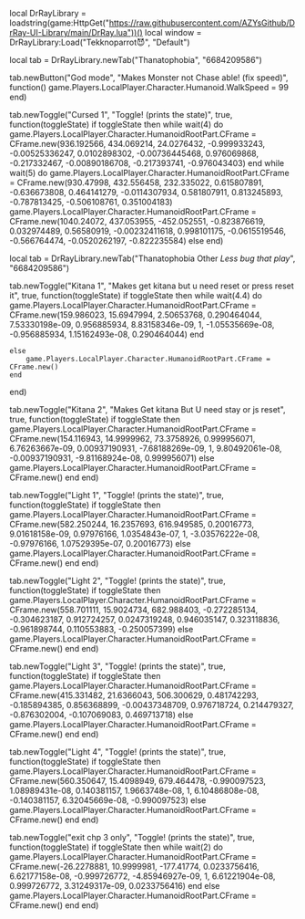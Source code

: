 local DrRayLibrary = loadstring(game:HttpGet("https://raw.githubusercontent.com/AZYsGithub/DrRay-UI-Library/main/DrRay.lua"))() 
local window = DrRayLibrary:Load("Tekknoparrot😈", "Default") 

local tab = DrRayLibrary.newTab("Thanatophobia", "6684209586")

tab.newButton("God mode", "Makes Monster not Chase able! (fix speed)", function()
    game.Players.LocalPlayer.Character.Humanoid.WalkSpeed = 99
end)

tab.newToggle("Cursed 1", "Toggle! (prints the state)", true, function(toggleState)
    if toggleState then
    while wait(4) do
        game.Players.LocalPlayer.Character.HumanoidRootPart.CFrame = CFrame.new(936.192566, 434.069214, 24.0276432, -0.999933243, -0.00525336247, 0.0102898302, -0.00736445468, 0.976069868, -0.217332467, -0.00890186708, -0.217393741, -0.976043403)
        end
    while wait(5) do
        game.Players.LocalPlayer.Character.HumanoidRootPart.CFrame = CFrame.new(930.47998, 432.556458, 232.335022, 0.615807891, -0.636673808, 0.464141279, -0.0114307934, 0.581807911, 0.813245893, -0.787813425, -0.506108761, 0.351004183)
        game.Players.LocalPlayer.Character.HumanoidRootPart.CFrame = CFrame.new(1040.24072, 437.053955, -452.052551, -0.823876619, 0.032974489, 0.56580919, -0.00232411618, 0.998101175, -0.0615519546, -0.566764474, -0.0520262197, -0.822235584)
    else
    end)
    

local tab = DrRayLibrary.newTab("Thanatophobia Other  *Less bug that play*", "6684209586")

tab.newToggle("Kitana 1", "Makes get kitana but u need reset or press reset it", true, function(toggleState)
    if toggleState then
    while wait(4.4) do
        game.Players.LocalPlayer.Character.HumanoidRootPart.CFrame = CFrame.new(159.986023, 15.6947994, 2.50653768, 0.290464044, 7.53330198e-09, 0.956885934, 8.83158346e-09, 1, -1.05535669e-08, -0.956885934, 1.15162493e-08, 0.290464044)
        end
        
    else
        game.Players.LocalPlayer.Character.HumanoidRootPart.CFrame = CFrame.new()
    end
end)

tab.newToggle("Kitana 2", "Makes Get kitana But U need stay or js reset", true, function(toggleState)
    if toggleState then
        game.Players.LocalPlayer.Character.HumanoidRootPart.CFrame = CFrame.new(154.116943, 14.9999962, 73.3758926, 0.999956071, 6.76263667e-09, 0.00937190931, -7.68188269e-09, 1, 9.80492061e-08, -0.00937190931, -9.81168924e-08, 0.999956071)
    else
        game.Players.LocalPlayer.Character.HumanoidRootPart.CFrame = CFrame.new()
    end
end)

tab.newToggle("Light 1", "Toggle! (prints the state)", true, function(toggleState)
    if toggleState then
        game.Players.LocalPlayer.Character.HumanoidRootPart.CFrame = CFrame.new(582.250244, 16.2357693, 616.949585, 0.20016773, 9.01618158e-09, 0.97976166, 1.0354843e-07, 1, -3.03576222e-08, -0.97976166, 1.07529395e-07, 0.20016773)
    else
        game.Players.LocalPlayer.Character.HumanoidRootPart.CFrame = CFrame.new()
    end
end)

tab.newToggle("Light 2", "Toggle! (prints the state)", true, function(toggleState)
    if toggleState then
        game.Players.LocalPlayer.Character.HumanoidRootPart.CFrame = CFrame.new(558.701111, 15.9024734, 682.988403, -0.272285134, -0.304623187, 0.912724257, 0.0247319248, 0.946035147, 0.323118836, -0.961898744, 0.110553883, -0.250057399)
    else
        game.Players.LocalPlayer.Character.HumanoidRootPart.CFrame = CFrame.new()
    end
end)

tab.newToggle("Light 3", "Toggle! (prints the state)", true, function(toggleState)
    if toggleState then
        game.Players.LocalPlayer.Character.HumanoidRootPart.CFrame = CFrame.new(415.331482, 21.6366043, 506.300629, 0.481742293, -0.185894385, 0.856368899, -0.00437348709, 0.976718724, 0.214479327, -0.876302004, -0.107069083, 0.469713718)
    else
        game.Players.LocalPlayer.Character.HumanoidRootPart.CFrame = CFrame.new()
    end
end)

tab.newToggle("Light 4", "Toggle! (prints the state)", true, function(toggleState)
    if toggleState then
        game.Players.LocalPlayer.Character.HumanoidRootPart.CFrame = CFrame.new(560.350647, 15.4098949, 679.464478, -0.990097523, 1.08989431e-08, 0.140381157, 1.9663748e-08, 1, 6.10486808e-08, -0.140381157, 6.32045669e-08, -0.990097523)
    else
        game.Players.LocalPlayer.Character.HumanoidRootPart.CFrame = CFrame.new()
    end
end)

tab.newToggle("exit chp 3 only", "Toggle! (prints the state)", true, function(toggleState)
    if toggleState then
    while wait(2) do
        game.Players.LocalPlayer.Character.HumanoidRootPart.CFrame = CFrame.new(-26.2278881, 10.9999981, -177.41774, 0.0233756416, 6.62177158e-08, -0.999726772, -4.85946927e-09, 1, 6.61221904e-08, 0.999726772, 3.31249317e-09, 0.0233756416)
        end
    else
        game.Players.LocalPlayer.Character.HumanoidRootPart.CFrame = CFrame.new()
    end
end)
